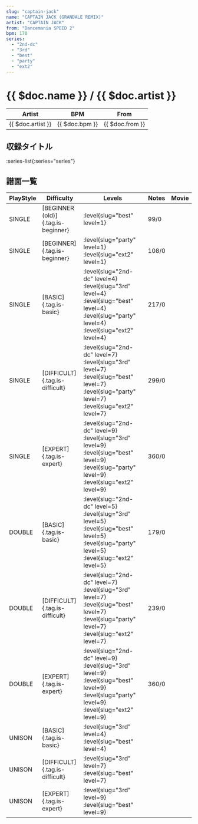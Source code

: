 ```yaml
---
slug: "captain-jack"
name: "CAPTAIN JACK (GRANDALE REMIX)"
artist: "CAPTAIN JACK"
from: "Dancemania SPEED 2"
bpm: 170
series:
  - "2nd-dc"
  - "3rd"
  - "best"
  - "party"
  - "ext2"
---
```


# {{ $doc.name }} / {{ $doc.artist }}

|Artist|BPM|From|
|------|---|----|
|{{ $doc.artist }}|{{ $doc.bpm }}|{{ $doc.from }}|

## 収録タイトル

:series-list{:series="series"}

## 譜面一覧

|PlayStyle|Difficulty|Levels|Notes|Movie|
|---------|----------|------|-----|-----|
|SINGLE|[BEGINNER (old)]{.tag.is-beginner}|<div class="field is-grouped is-grouped-multiline">:level{slug="best" level=1}</div>|99/0||
|SINGLE|[BEGINNER]{.tag.is-beginner}|<div class="field is-grouped is-grouped-multiline">:level{slug="party" level=1} :level{slug="ext2" level=1}</div>|108/0||
|SINGLE|[BASIC]{.tag.is-basic}|<div class="field is-grouped is-grouped-multiline">:level{slug="2nd-dc" level=4} :level{slug="3rd" level=4} :level{slug="best" level=4} :level{slug="party" level=4} :level{slug="ext2" level=4}</div>|217/0||
|SINGLE|[DIFFICULT]{.tag.is-difficult}|<div class="field is-grouped is-grouped-multiline">:level{slug="2nd-dc" level=7} :level{slug="3rd" level=7} :level{slug="best" level=7} :level{slug="party" level=7} :level{slug="ext2" level=7}</div>|299/0||
|SINGLE|[EXPERT]{.tag.is-expert}|<div class="field is-grouped is-grouped-multiline">:level{slug="2nd-dc" level=9} :level{slug="3rd" level=9} :level{slug="best" level=9} :level{slug="party" level=9} :level{slug="ext2" level=9}</div>|360/0||
|DOUBLE|[BASIC]{.tag.is-basic}|<div class="field is-grouped is-grouped-multiline">:level{slug="2nd-dc" level=5} :level{slug="3rd" level=5} :level{slug="best" level=5} :level{slug="party" level=5} :level{slug="ext2" level=5}</div>|179/0||
|DOUBLE|[DIFFICULT]{.tag.is-difficult}|<div class="field is-grouped is-grouped-multiline">:level{slug="2nd-dc" level=7} :level{slug="3rd" level=7} :level{slug="best" level=7} :level{slug="party" level=7} :level{slug="ext2" level=7}</div>|239/0||
|DOUBLE|[EXPERT]{.tag.is-expert}|<div class="field is-grouped is-grouped-multiline">:level{slug="2nd-dc" level=9} :level{slug="3rd" level=9} :level{slug="best" level=9} :level{slug="party" level=9} :level{slug="ext2" level=9}</div>|360/0||
|UNISON|[BASIC]{.tag.is-basic}|<div class="field is-grouped is-grouped-multiline">:level{slug="3rd" level=4} :level{slug="best" level=4}</div>|||
|UNISON|[DIFFICULT]{.tag.is-difficult}|<div class="field is-grouped is-grouped-multiline">:level{slug="3rd" level=7} :level{slug="best" level=7}</div>|||
|UNISON|[EXPERT]{.tag.is-expert}|<div class="field is-grouped is-grouped-multiline">:level{slug="3rd" level=9} :level{slug="best" level=9}</div>|||
